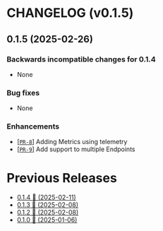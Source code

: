 # CHANGELOG (v0.1.5)

## 0.1.5 (2025-02-26)

### Backwards incompatible changes for 0.1.4
 * None

### Bug fixes
 * None

### Enhancements
 * [[`PR-8`](https://github.com/thiagoesteves/observer_web/pull/8)] Adding Metrics using telemetry
 * [[`PR-9`](https://github.com/thiagoesteves/observer_web/pull/9)] Add support to multiple Endpoints

# Previous Releases
 * [0.1.4 🚀 (2025-02-11)](https://github.com/thiagoesteves/observer_web/blob/v0.1.4/CHANGELOG.md)
 * [0.1.3 🚀 (2025-02-08)](https://github.com/thiagoesteves/observer_web/blob/v0.1.3/CHANGELOG.md)
 * [0.1.2 🚀 (2025-02-08)](https://github.com/thiagoesteves/observer_web/blob/v0.1.2/CHANGELOG.md)
 * [0.1.0 🚀 (2025-01-06)](https://github.com/thiagoesteves/observer_web/blob/v0.1.0/CHANGELOG.md)